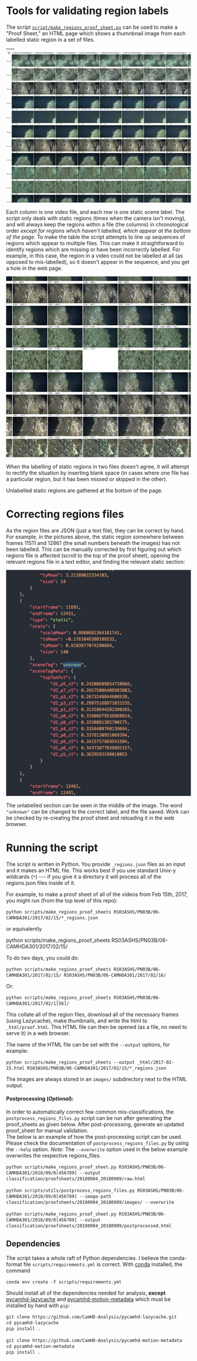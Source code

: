 # Tools for validating region labels

The script [`script/make_regions_proof_sheet.py`](../script/make_regions_proof_sheet.py) can be used to make a "Proof Sheet," an HTML page which shows a thumnbnail image from
each labelled static region in a set of files.

![An example of a proof sheet](images/proof_sheet.jpg)

Each column is one video file, and each row is one static scene label.   The script only deals with static regions (times when the camera isn't moving), and will always keep the regions within a file (the columns) in chronological order _except for regions which haven't labelled, which appear at the bottom of the page_.  To make the table the script attempts to line up sequences of regions which appear to multiple files.   This can make it straightforward to identify regions which are missing or have been incorrectly labelled.  For example, in this case, the region in a video could not be labelled at all (as opposed to mis-labelled), so it doesn't appear in the sequence, and you get a hole in the web page.

![An example of a mission region](images/missing_region.jpg)

When the labelling of static regions in two files doesn't agree, it will attempt to rectify the situation by inserting blank space (in cases where one file has a particular region, but it has been missed or skipped in the other).

Unlabelled static regions are gathered at the bottom of the page.


# Correcting regions files

As the region files are JSON (just a text file), they can be correct by hand.  For example, in the pictures  above, the static region somewhere between frames 11511 and 12861 (the small numbers beneath the images) has not been labelled.      This can be manually corrected by first figuring out which
regions file is affected (scroll to the top of the proof sheet), opening the relevant regions
file in a text editor, and finding the relevant static section:

![Snippet of JSON file](images/editing_json.jpg)

The unlabelled section can be seen in the middle of the image.   The word `"unknown"` can be changed
to the correct label, and the file saved.   Work can be checked by re-creating the proof sheet and reloading it in the web browser.

# Running the script

The script is written in Python.   You provide `_regions.json` files
as an input and it makes an HTML file.   This works best if you use standard Unix-y
wildcards (`*`) --- if you give it a directory it will process all of the regions.json
files inside of it.

For example, to make a proof sheet of all of the videos from Feb 15th, 2017, you might run (from the top level of this repo):

    python scripts/make_regions_proof_sheets RS03ASHS/PN03B/06-CAMHDA301/2017/02/15/*_regions.json

or equivalently

  python scripts/make_regions_proof_sheets RS03ASHS/PN03B/06-CAMHDA301/2017/02/15/


To do two days, you could do:

    python scripts/make_regions_proof_sheets RS03ASHS/PN03B/06-CAMHDA301/2017/02/15/ RS03ASHS/PN03B/06-CAMHDA301/2017/02/16/

Or:

    python scripts/make_regions_proof_sheets RS03ASHS/PN03B/06-CAMHDA301/2017/02/1[56]/

This collate all of the region files, download all of the necessary frames (using Lazycache), make thumbnails, and write the html to `_html/proof.html`.     This HTML file can then be opened (as a file, no need to serve it) in a web browser.

The name of the HTML file can be set with the `--output` options, for example:

    python scripts/make_regions_proof_sheets --output _html/2017-02-15.html RS03ASHS/PN03B/06-CAMHDA301/2017/02/15/*_regions.json

The images are always stored in an `images/` subdirectory next to the HTML output.

#### Postprocessing (_Optional_):
In order to automatically correct few common mis-classifications, the `postprocess_regions_files.py` script can be run
after generating the proof_sheets as given below. After post-processing, generate an updated proof_sheet for manual validation. <br>
The below is an example of how the post-processing script can be used.
Please check the documentation of `postprocess_regions_files.py` by using the `--help` option.
_Note:_ The `--overwrite` option used in the below example overwrites the respective regions_files.

    python scripts/make_regions_proof_sheet.py RS03ASHS/PN03B/06-CAMHDA301/2018/09/0[456789] --output classification/proofsheets/20180904_20180909/raw.html

    python scripts/utils/postprocess_regions_files.py RS03ASHS/PN03B/06-CAMHDA301/2018/09/0[456789] --image-path classification/proofsheets/20180904_20180909/images/ --overwrite

    python scripts/make_regions_proof_sheet.py RS03ASHS/PN03B/06-CAMHDA301/2018/09/0[456789] --output classification/proofsheets/20180904_20180909/postprocessed.html

## Dependencies

The script takes a whole raft of Python dependencies.   I believe the conda-format
file `scripts/requirements.yml` is correct.  With [conda](https://conda.io/docs/) installed, the command

    conda env create -f scripts/requirements.yml

Should install all of the dependencies needed for analysis, __except__ [pycamhd-lazycache](https://github.com/CamHD-Analysis/pycamhd-lazycache)
and [pycamhd-motion-metadata](https://github.com/CamHD-Analysis/pycamhd-motion-metadata) which must be installed by hand with `pip`:

    git clone https://github.com/CamHD-Analysis/pycamhd-lazycache.git
    cd pycamhd-lazycache
    pip install .

    git clone https://github.com/CamHD-Analysis/pycamhd-motion-metadata
    cd pycamhd-motion-metadata
    pip install .
